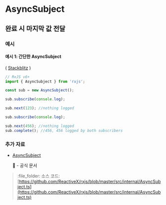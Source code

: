 # AsyncSubject

## 완료 시 마지막 값 전달

### 예시

#### 예시 1: 간단한 AsyncSubject

\( [Stackblitz](https://stackblitz.com/edit/rxjs-asyncsubject?file=index.ts&devtoolsheight=100) \)

```javascript
// RxJS v6+
import { AsyncSubject } from 'rxjs';

const sub = new AsyncSubject();

sub.subscribe(console.log);

sub.next(123); //nothing logged

sub.subscribe(console.log);

sub.next(456); //nothing logged
sub.complete(); //456, 456 logged by both subscribers
```

### 추가 자료

* [AsyncSubject](https://rxjs-dev.firebaseapp.com/api/index/class/AsyncSubject)

  :newspaper: - 공식 문서

> :file\_folder: 소스 코드: [https://github.com/ReactiveX/rxjs/blob/master/src/internal/AsyncSubject.ts](https://github.com/ReactiveX/rxjs/blob/master/src/internal/AsyncSubject.ts)

